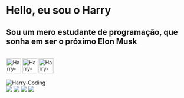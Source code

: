<h1>Hello, eu sou o Harry</h1>

<h2>Sou um mero estudante de programação, que sonha em ser o próximo Elon Musk</h2>

<div style="display: inline_block"> 
  <br>
  <img align="center" alt="Harry-HTML" height="40" width"30" src="https://cdn.jsdelivr.net/gh/devicons/devicon/icons/html5/html5-original.svg" />
  <img align="center" alt="Harry-CSS" height="40" width"30" src="https://cdn.jsdelivr.net/gh/devicons/devicon/icons/css3/css3-original.svg" />
  <img align="center" alt="Harry-Lua" height="40" width"30" src="https://cdn.jsdelivr.net/gh/devicons/devicon/icons/lua/lua-plain-wordmark.svg" />
  <br>
</div>

<br>
<img alt="Harry-Coding" src="https://c.tenor.com/p0kz7NOqxTkAAAAd/kaito-typing.gif" />
<br>

<div>
  <a href="https://instagram.com/1hawee" target="_blank"><img src="https://img.shields.io/badge/Instagram-E4405F?style=for-the-badge&logo=instagram&logoColor=white" target="_blank"></a>
  <a href="https://linkedin.com/HarrisonRodrigues" target="_blank"><img src="https://img.shields.io/badge/LinkedIn-0077B5?style=for-the-badge&logo=linkedin&logoColor=white" target="_blank"></a>
  <a href="https://twitch.tv/1hawee" target="_blank"><img src="https://img.shields.io/badge/Twitch-9146FF?style=for-the-badge&logo=twitch&logoColor=white" target="_blank"></a>
  <a href="mailto:harrisonwrodrigues@gmail.com"><img src="https://img.shields.io/badge/-Gmail-%23333?style=for-the-badge&logo=gmail&logoColor=white" target="_blank"></a>

</div>

